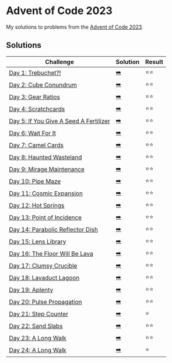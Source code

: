 # Advent of Code 2023

My solutions to problems from the [Advent of Code 2023](https://adventofcode.com/2023/).

## Solutions

| Challenge | Solution | Result |
| --------- | -------- | ------ |
| [Day 1: Trebuchet?!](https://adventofcode.com/2023/day/1) | [:arrow_right:](2023/day1.swift) | :star::star: |
| [Day 2: Cube Conundrum](https://adventofcode.com/2023/day/2) | [:arrow_right:](2023/day2.swift) | :star::star: |
| [Day 3: Gear Ratios](https://adventofcode.com/2023/day/3) | [:arrow_right:](2023/day3.swift) | :star::star: |
| [Day 4: Scratchcards](https://adventofcode.com/2023/day/4) | [:arrow_right:](2023/day4.swift) | :star::star: |
| [Day 5: If You Give A Seed A Fertilizer](https://adventofcode.com/2023/day/5) | [:arrow_right:](2023/day5.swift) | :star::star: |
| [Day 6: Wait For It](https://adventofcode.com/2023/day/6) | [:arrow_right:](2023/day6.swift) | :star::star: |
| [Day 7: Camel Cards](https://adventofcode.com/2023/day/7) | [:arrow_right:](2023/day7.swift) | :star::star: |
| [Day 8: Haunted Wasteland](https://adventofcode.com/2023/day/8) | [:arrow_right:](2023/day8.swift) | :star::star: |
| [Day 9: Mirage Maintenance](https://adventofcode.com/2023/day/9) | [:arrow_right:](2023/day9.swift) | :star::star: |
| [Day 10: Pipe Maze](https://adventofcode.com/2023/day/10) | [:arrow_right:](2023/day10.swift) | :star::star: |
| [Day 11: Cosmic Expansion](https://adventofcode.com/2023/day/11) | [:arrow_right:](2023/day11.swift) | :star::star: |
| [Day 12: Hot Springs](https://adventofcode.com/2023/day/12) | [:arrow_right:](2023/day12.swift) | :star::star: |
| [Day 13: Point of Incidence](https://adventofcode.com/2023/day/13) | [:arrow_right:](2023/day13.swift) | :star::star: |
| [Day 14: Parabolic Reflector Dish](https://adventofcode.com/2023/day/14) | [:arrow_right:](2023/day14.swift) | :star::star: |
| [Day 15: Lens Library](https://adventofcode.com/2023/day/15) | [:arrow_right:](2023/day15.swift) | :star::star: |
| [Day 16: The Floor Will Be Lava](https://adventofcode.com/2023/day/16) | [:arrow_right:](2023/day16.swift) | :star::star: |
| [Day 17: Clumsy Crucible](https://adventofcode.com/2023/day/17) | [:arrow_right:](2023/day17.swift) | :star::star: |
| [Day 18: Lavaduct Lagoon](https://adventofcode.com/2023/day/18) | [:arrow_right:](2023/day18.swift) | :star::star: |
| [Day 19: Aplenty](https://adventofcode.com/2023/day/19) | [:arrow_right:](2023/day19.swift) | :star::star: |
| [Day 20: Pulse Propagation](https://adventofcode.com/2023/day/20) | [:arrow_right:](2023/day20.swift) | :star::star: |
| [Day 21: Step Counter](https://adventofcode.com/2023/day/21) | [:arrow_right:](2023/day21.swift) | :star: |
| [Day 22: Sand Slabs](https://adventofcode.com/2023/day/22) | [:arrow_right:](2023/day22.swift) | :star::star: |
| [Day 23: A Long Walk](https://adventofcode.com/2023/day/23) | [:arrow_right:](2023/day23.swift) | :star::star: |
| [Day 24: A Long Walk](https://adventofcode.com/2023/day/24) | [:arrow_right:](2023/day24.swift) | :star: |
